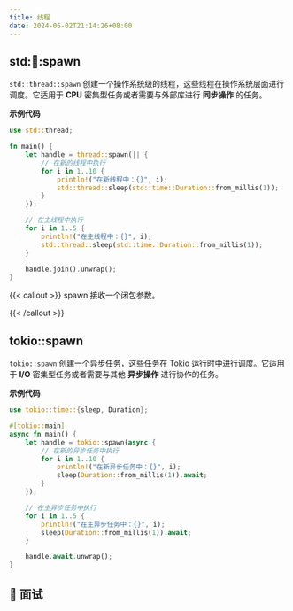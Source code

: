 ```yaml
---
title: 线程
date: 2024-06-02T21:14:26+08:00
---
```


## std::thread::spawn

`std::thread::spawn` 创建一个操作系统级的线程，这些线程在操作系统层面进行调度。它适用于 **CPU** 密集型任务或者需要与外部库进行 **同步操作** 的任务。

**示例代码**
```rust
use std::thread;

fn main() {
    let handle = thread::spawn(|| {
        // 在新的线程中执行
        for i in 1..10 {
            println!("在新线程中：{}", i);
            std::thread::sleep(std::time::Duration::from_millis(1));
        }
    });

    // 在主线程中执行
    for i in 1..5 {
        println!("在主线程中：{}", i);
        std::thread::sleep(std::time::Duration::from_millis(1));
    }

    handle.join().unwrap();
}
```

{{< callout >}}
spawn 接收一个闭包参数。

{{< /callout >}}

## tokio::spawn
`tokio::spawn` 创建一个异步任务，这些任务在 Tokio 运行时中进行调度。它适用于 **I/O** 密集型任务或者需要与其他 **异步操作** 进行协作的任务。

**示例代码**
```rust
use tokio::time::{sleep, Duration};

#[tokio::main]
async fn main() {
    let handle = tokio::spawn(async {
        // 在新的异步任务中执行
        for i in 1..10 {
            println!("在新异步任务中：{}", i);
            sleep(Duration::from_millis(1)).await;
        }
    });

    // 在主异步任务中执行
    for i in 1..5 {
        println!("在主异步任务中：{}", i);
        sleep(Duration::from_millis(1)).await;
    }

    handle.await.unwrap();
}
```

## 🤖 面试
